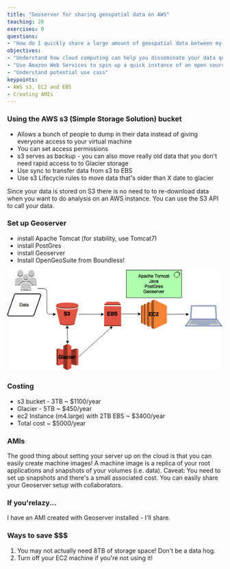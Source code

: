 ```yaml
---
title: "Geoserver for sharing geospatial data on AWS"
teaching: 20
exercises: 0
questions:
- "How do I quickly share a large amount of geospatial data between my collaborators?"
objectives:
- "Understand how cloud computing can help you disseminate your data quickly" 
- "Use Amazon Web Services to spin up a quick instance of an open source server for geospatial data (Geoserver)"
- "Understand potential use cass"
keypoints:
- AWS s3, EC2 and EBS
- Creating AMIs
---
```


### Using the AWS s3 (Simple Storage Solution) bucket 

* Allows a bunch of people to dump in their data instead of giving everyone access to your virtual machine
* You can set access permissions
* s3 serves as backup - you can also move really old data that you don't need rapid access to to Glacier storage
* Use sync to transfer data from s3 to EBS
* Use s3 Lifecycle rules to move data that's older than X date to glacier

Since your data is stored on S3 there is no need to to re-download data when you want to do analysis on an AWS instance. You can use the S3 API to call your data. 

### Set up Geoserver

* install Apache Tomcat (for stability, use Tomcat7)
* install PostGres
* install Geoserver
* Install OpenGeoSuite from Boundless!

![geoserver set up](../fig/geoserver.png)

### Costing
* s3 bucket - 3TB ~ $1100/year
* Glacier - 5TB ~ $450/year
* ec2 Instance (m4.large) with 2TB EBS ~ $3400/year
* Total cost ~ $5000/year

### AMIs
The good thing about setting your server up on the cloud is that you can easily create machine images! A machine image is a replica of your root applications and snapshots of your volumes (i.e. data). Caveat: You need to set up snapshots and there's a small associated cost. You can easily share your Geoserver setup with collaborators. 

### If you'relazy... 
I have an AMI created with Geoserver installed - I'll share.

### Ways to save $$$
1. You may not actually need 8TB of storage space! Don't be a data hog.  
2. Turn off your EC2 machine if you're not using it! 
